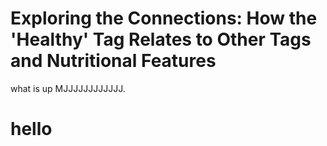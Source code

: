# Exploring the Connections: How the 'Healthy' Tag Relates to Other Tags and Nutritional Features
what is up MJJJJJJJJJJJJ. 
# hello